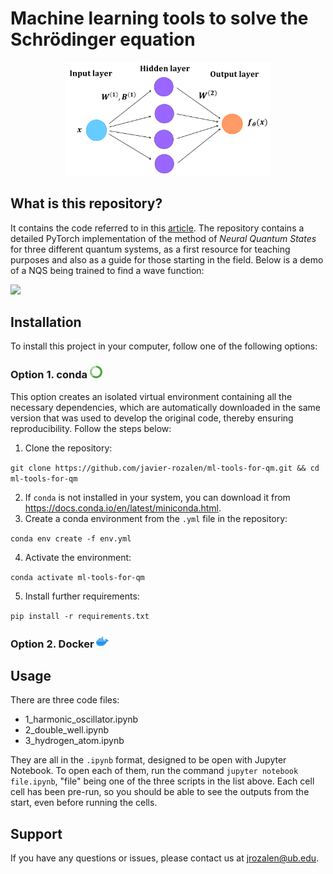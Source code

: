 # Machine learning tools to solve the Schrödinger equation
<p align="center"><img src="assets/simple_ann.png" alt="Fancy Neural Network" width="65%" height="auto"/></p>

## What is this repository?
It contains the code referred to in this [article](https://arxiv.org/abs/2205.12795). The repository contains a detailed PyTorch implementation of the method of *Neural Quantum States* for three different quantum systems, as a first resource for teaching purposes and also as a guide for those starting in the field. Below is a demo of a NQS being trained to find a wave function:

<img src="https://media.giphy.com/media/vFKqnCdLPNOKc/giphy.gif" width="30%" height="auto" />

## Installation
To install this project in your computer, follow one of the following options:

### Option 1. conda  <img src="assets/anaconda.svg" alt="anaconda" width="20" height="20"/>
This option creates an isolated virtual environment containing all the necessary dependencies, which are automatically downloaded in the same version that was used to develop the original code, thereby ensuring reproducibility. Follow the steps below:

1. Clone the repository:

`git clone https://github.com/javier-rozalen/ml-tools-for-qm.git && cd ml-tools-for-qm`

2. If ```conda``` is not installed in your system, you can download it from https://docs.conda.io/en/latest/miniconda.html. 
3. Create a conda environment from the ```.yml``` file in the repository: 

`conda env create -f env.yml`

4. Activate the environment: 

`conda activate ml-tools-for-qm`

5. Install further requirements:

`pip install -r requirements.txt`

### Option 2. Docker   <img src="assets/docker.svg" alt="anaconda" width="20" height="20"/>


## Usage
There are three code files: 
* 1_harmonic_oscillator.ipynb
* 2_double_well.ipynb
* 3_hydrogen_atom.ipynb

They are all in the `.ipynb` format, designed to be open with Jupyter Notebook. To open each of them, run the command `jupyter notebook file.ipynb`, "file" being one of the three scripts in the list above. Each cell cell has been pre-run, so you should be able to see the outputs from the start, even before running the cells.

## Support
If you have any questions or issues, please contact us at jrozalen@ub.edu.
